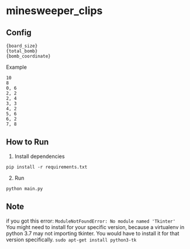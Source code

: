 # minesweeper_clips

## Config
```
{board_size}
{total_bomb}
{bomb_coordinate}
```
Example
```
10
8
0, 6
2, 2
2, 4
3, 3
4, 2
5, 6
6, 2
7, 8
```

## How to Run

1. Install dependencies
```
pip install -r requirements.txt
```
2. Run
```
python main.py
```

## Note
if you got this error:
```ModuleNotFoundError: No module named 'Tkinter'```<br/>
You might need to install for your specific version, because a virtualenv in python 3.7 may not importing tkinter. You would have to install it for that version specifically.
```sudo apt-get install python3-tk```